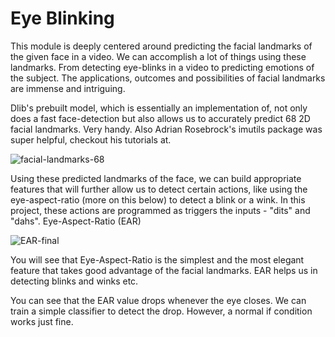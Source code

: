 # Eye Blinking
This module is deeply centered around predicting the facial landmarks of the given face in a video. We can accomplish a lot of things using these landmarks. From detecting eye-blinks in a video to predicting emotions of the subject. The applications, outcomes and possibilities of facial landmarks are immense and intriguing.

Dlib's prebuilt model, which is essentially an implementation of, not only does a fast face-detection but also allows us to accurately predict 68 2D facial landmarks. Very handy. Also Adrian Rosebrock's imutils package was super helpful, checkout his tutorials at.

![facial-landmarks-68](https://user-images.githubusercontent.com/47856985/158023361-871b70d4-1068-4a26-85d2-4606ab45b249.jpg)

Using these predicted landmarks of the face, we can build appropriate features that will further allow us to detect certain actions, like using the eye-aspect-ratio (more on this below) to detect a blink or a wink. In this project, these actions are programmed as triggers the inputs - "dits" and "dahs".
Eye-Aspect-Ratio (EAR)

![EAR-final](https://user-images.githubusercontent.com/47856985/158023366-4c543d5c-6cb1-4d8b-af93-c9a8e5788d41.png)


You will see that Eye-Aspect-Ratio is the simplest and the most elegant feature that takes good advantage of the facial landmarks. EAR helps us in detecting blinks and winks etc.

You can see that the EAR value drops whenever the eye closes. We can train a simple classifier to detect the drop. However, a normal if condition works just fine.
